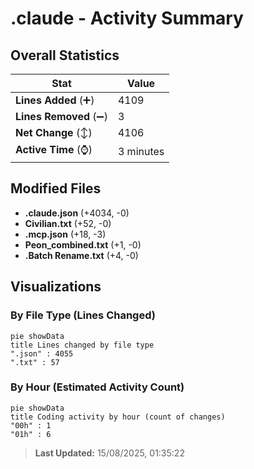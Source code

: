 # .claude - Activity Summary 

## Overall Statistics

| Stat                   | Value                                                             |
| ---------------------- | ----------------------------------------------------------------- |
| **Lines Added** (➕)   | 4109                                          |
| **Lines Removed** (➖) | 3                                        |
| **Net Change** (↕)    | 4106                |
| **Active Time** (⌚)   | 3 minutes |


## Modified Files
- **.claude.json** (+4034, -0)
- **Civilian.txt** (+52, -0)
- **.mcp.json** (+18, -3)
- **Peon_combined.txt** (+1, -0)
- **.Batch Rename.txt** (+4, -0)

## Visualizations

### By File Type (Lines Changed)

```mermaid
pie showData
title Lines changed by file type
".json" : 4055
".txt" : 57
```

### By Hour (Estimated Activity Count)

```mermaid
pie showData
title Coding activity by hour (count of changes)
"00h" : 1
"01h" : 6
```


> **Last Updated:** 15/08/2025, 01:35:22